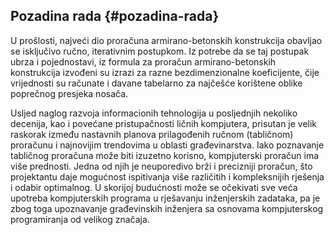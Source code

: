 ## Pozadina rada {#pozadina-rada}

U prošlosti, najveći dio proračuna armirano-betonskih konstrukcija obavljao se isključivo ručno, iterativnim postupkom. Iz potrebe da se taj postupak ubrza i pojednostavi, iz formula za proračun armirano-betonskih konstrukcija izvođeni su izrazi za razne bezdimenzionalne koeficijente, čije vrijednosti su računate i davane tabelarno za najčešće korištene oblike poprečnog presjeka nosača.

Usljed naglog razvoja informacionih tehnologija u posljednjih nekoliko decenija, kao i povećane pristupačnosti ličnih kompjutera, prisutan je velik raskorak između nastavnih planova prilagođenih ručnom (tabličnom) proračunu i najnovijim trendovima u oblasti građevinarstva. Iako poznavanje tabličnog proračuna može biti izuzetno korisno, kompjuterski proračun ima više prednosti. Jedna od njih je neuporedivo brži i precizniji proračun, što projektantu daje mogućnost ispitivanja više različitih i kompleksnijih rješenja i odabir optimalnog. U skorijoj budućnosti može se očekivati sve veća upotreba kompjuterskih programa u rješavanju inženjerskih zadataka, pa je zbog toga upoznavanje građevinskih inženjera sa osnovama kompjuterskog programiranja od velikog značaja.